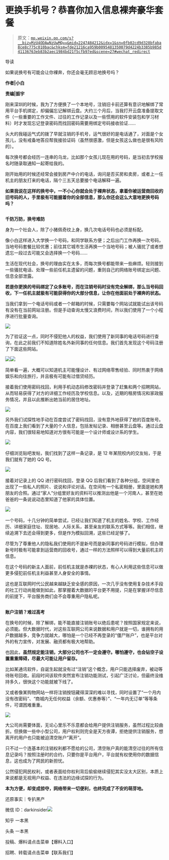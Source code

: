 # 更换手机号？恭喜你加入信息裸奔豪华套餐

> 原文：[`mp.weixin.qq.com/s?__biz=MzU4ODAwNzUwMQ==&mid=2247484212&idx=1&sn=0fb02cd9d328bfaba8ce8c775c010bac&chksm=fde21216ca959b0095481350079d4224b3385b985d41136763eb83b2aec1984bd21f5cfb97ed&scene=27#wechat_redirect`](http://mp.weixin.qq.com/s?__biz=MzU4ODAwNzUwMQ==&mid=2247484212&idx=1&sn=0fb02cd9d328bfaba8ce8c775c010bac&chksm=fde21216ca959b0095481350079d4224b3385b985d41136763eb83b2aec1984bd21f5cfb97ed&scene=27#wechat_redirect)

导读

如果说换号有可能会让你裸奔，你还会毫无顾忌地换号吗？

**作者|小白**

**责编|振宇**

刚来深圳的时候，我为了方便换了一个本地号，注销旧卡前还算有意识地解绑了常用平台手机绑定，却偏偏忘记解绑云盘。大约三个月后，当我打开云盘准备提取文件（一些重要的工作文件、过往的工作记录以及一些惯用的软件安装包和学习材料）时才发现忘记登录密码而找回密码需要用绑定号码接收验证......

头大的我碰运气式的拨了早就注销的手机号，运气很好的是电话通了，对面是个女孩儿，没有戒备地答应帮我接验证码（虽然很感激，但是女孩这么做也是很有风险的）。

每次换号都会经历一连串的乌龙，比如那个女孩儿现在用的号码，是当初去学校报名时随录取通知一起寄给我的。

刚开始用的时候还经常会接到房产中介的电话，询问是否买房和卖房，或者上一任机主的朋友打来的电话，隔个三五天总要接个电话解释一遍。

**如果我说在这样的换号中，一不小心你就会处于裸奔状态，拿着你被运营商回收的旧号码的人，手里极有可能握着你的全部信息，那么你还会这么大意地更换号码吗？**

## 

**千防万防，换号难防**

身为一个社会人，除了小猪佩奇纹上身，换几次电话号码也必须是标配。

像小白这样进入大学换一个号码，和同学联系方便；之后出门工作再换一次号码，当地号码套餐比较优惠；前往其它城市生活再换一个当地号码；被人骚扰了或者想遗忘一段过去可能又会选择换一个号码......

生活在现代社会，换号的理由实在太多，而每次换号都能带来一些麻烦。轻则接到一些骚扰电话、处理一些前任机主遗留的问题，重则自己的网络账号绑定出问题、信息全部泄露。

**若是你更换的号码绑定了众多账号，而在注销号码时没有完全解绑，那么当号码回收，下一任机主就极有可能获得你的大部分信息，让你在他面前处于裸奔的状态。**

当我们拿到一个电话号码或者一个邮箱的时候，只需要每个网站试就能试出该号码有没有在当前网站注册。但是手动查询太慢又浪费时间，所以我们使用了一个小程序进行批量查询。

![](img/7ade6c75b389bf74dce1d3849f02509a.jpg)

为了验证这一点，同时不侵犯他人的权益，我们使用了新同事的电话号码进行查询，在此之前我们不知道除姓名外新同事的任何信息。我们首先发现这个号码注册了下面这些网站。

﻿![](img/9bcc53177bdc69b2095c72a8b52c4d34.jpg)﻿﻿![](img/110a4eb27f367d07d0d303efc19fd026.jpg)﻿

简单看一遍，大概可以知道机主可能懂设计、有过网络零售经验、同时热衷于网络娱乐和向往旅行，并且极有可能有过借贷经历。

接着我们使用密码找回，利用手机动态码修改密码并登录了赶集和两个招聘网站，从而轻易获得了对方的详细工作经历及学校信息。以及，近期的租房情况和家政服务情况，并且以此推断出她当前的居住地址。

![](img/995ca2adfc6dd926487420e8f0c11537.jpg)

﻿另外我们试探性地手动在百度尝试了密码找回，没有意外地获得了她的百度账号。在百度上我们看到了大量的个人信息，包括发帖记录、相册甚至云盘等。通过云盘内容，我们很轻易地知道对方很有可能是一个设计师或设计系的学生。

﻿![](img/d3ba11eea9a43fea0655cc304e0d13c7.jpg)﻿

仔细浏览贴吧发帖，我们找到了这样一条记录，是 12 年某院校内的交友帖，于是我们就有了她的 QQ 号。

﻿![](img/1af2d9a21aac83958cc53e21d1d59110.jpg)﻿

接着对记录上的 QQ 进行密码找回，登录 QQ 后我们看到了各种分组，空间里也出现了一些私人的照片、说说和评论对话。在空间有一个私密相册，里面是她和男朋友的合照。通过“家人”分组里好友的资料可以推测出他是一个河南人，甚至在她爸爸的一条说说动态里知道了他家的具体位置。

﻿![](img/e100444b3fbde2e16ec57a3b031ce178.jpg)﻿

一个号码，十几分钟的简单尝试，已经让我们知道了机主的姓名、学校、工作经历、详细家庭住址、现居地、人际关系，甚至亲友的联系方式等等。我们相信，继续追溯下去还会得到更多，但是作为模拟回溯，这些已经足够了。

尽管为了尊重他人的隐私我们使用的不是新号而是新同事的号码进行模拟，但办理新号时极有可能拿到运营商的回收号，通过一样的方法照样可以得到大量前机主的信息。

在这个号码的新主人面前，前任机主就是赤裸的状态，有心人利用这些信息可以做更多侵犯前任机主利益甚至人身安全的事情。

这也是互联网时代公民越来越缺乏安全感的原因，一次几乎没有使用复杂技术手段的社工行动尚能做到如此，那掌握着大数据的平台更不用提，只是在掌握详尽信息的前提下，平台服务商们会不会尊重用户隐私呢。

## 

**账户注销？难过高考**

在换号的时候，除了解绑，能不能直接注销账号以绝后患呢？按照国家规定来说，必须能。但大数据时代，对这些互联网公司来说数据和用户就是一切，谁拥有的用户数据越多，竞争力就越大，哪怕是一个已经不再登录的“僵尸账户”，也是平台对外的有力宣传，对发展、融资都有极大地帮助。

也因此，**虽然规定能注销，大部分公司也不一定会遵守。哪怕遵守，也会钻空子设置重重障碍，尽最大可能让用户留存。**

比如某通讯软件，自诞生起就没有过“注销”这个概念，用户只能选择废弃，被动等待账号回收。前段时间该软件突然宣布注销功能测试，引起广泛讨论，但最终没维持多久，很快这个功能就被下线了。

又或者像某购物网站一样将注销按钮藏得深深的难以寻找，同时设置了“一个月内没有改密码”、“商城内无任何权益（余额、优惠券等）”、“一年内无订单”等等条件，可谓困难重重。

![](img/21dd2558efd06e7abd228e169c09aeb5.jpg)

大公司尚需要体面，无论心里乐不乐意都会给用户提供注销服务，虽然过程比较曲折。但换做一些中小型公司，用户权利则完全是天方夜谭，拒绝提供注销服务，想离开的用户也只能被迫清空账户“离开”。

只不过一个连基本的注销权利都不愿给的公司，清空账户真的能清空过往的所有信息记录吗？按照注册时的合约，只要你是平台用户，平台就有权使用你的数据信息，这也成为了网民的新担忧。

公然侵犯网民权利，或者表面给你权利背后偷偷继续侵犯其实没太大区别，本质上来说都是无视用户权益、在违法的边缘试探的行为。

**本为方便，却变成掠夺，网络带来一切便利，也终究成了不安的萌芽地。**

还原事实｜专扒黑产

微信 ID：darkinsider![](img/upload-ueditor-image-20170915-1505464316454038491.jpg")

知乎 一本黑

头条 一本黑

投稿、爆料请点击菜单【爆料入口】

招聘、转载请点击菜单【联系我们】